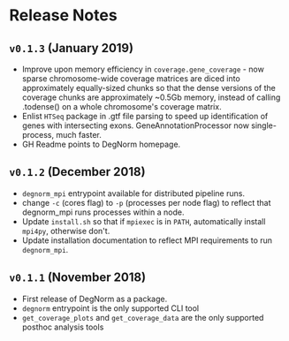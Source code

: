 # Release Notes

## ``v0.1.3`` (January 2019)
- Improve upon memory efficiency in `coverage.gene_coverage` - now sparse
chromosome-wide coverage matrices are diced into approximately equally-sized chunks so that
 the dense versions of the coverage chunks are approximately ~0.5Gb memory, instead of
 calling <sparse>.todense() on a whole chromosome's coverage matrix.
- Enlist `HTSeq` package in .gtf file parsing to speed up identification of genes with
intersecting exons. GeneAnnotationProcessor now single-process, much faster.
- GH Readme points to DegNorm homepage.

## ``v0.1.2`` (December 2018)
- ``degnorm_mpi`` entrypoint available for distributed pipeline runs.
- change `-c` (cores flag) to `-p` (processes per node flag) to reflect that degnorm_mpi
runs processes within a node.
- Update `install.sh` so that if `mpiexec` is in `PATH`, automatically install `mpi4py`, otherwise
don't.
- Update installation documentation to reflect MPI requirements to run `degnorm_mpi`.


## ``v0.1.1`` (November 2018)
- First release of DegNorm as a package.
- ``degnorm`` entrypoint is the only supported CLI tool
- ``get_coverage_plots`` and ``get_coverage_data`` are the only supported posthoc analysis tools